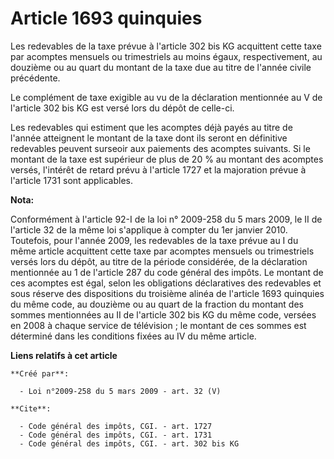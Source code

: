 # Article 1693 quinquies

Les redevables de la taxe prévue à l'article 302 bis KG acquittent cette taxe par acomptes mensuels ou trimestriels au moins
égaux, respectivement, au douzième ou au quart du montant de la taxe due au titre de l'année civile précédente. 

Le complément de taxe exigible au vu de la déclaration mentionnée au V de l'article 302 bis KG est versé lors du dépôt de
celle-ci. 

Les redevables qui estiment que les acomptes déjà payés au titre de l'année atteignent le montant de la taxe dont ils seront
en définitive redevables peuvent surseoir aux paiements des acomptes suivants. Si le montant de la taxe est supérieur de plus
de 20 % au montant des acomptes versés, l'intérêt de retard prévu à l'article 1727 et la majoration prévue à l'article 1731
sont applicables.

**Nota:**

Conformément à l'article 92-I de la loi n° 2009-258 du 5 mars 2009, le II de l'article 32 de la même loi s'applique à compter
du 1er janvier 2010. Toutefois, pour l'année 2009, les redevables de la taxe prévue au I du même article acquittent cette
taxe par acomptes mensuels ou trimestriels versés lors du dépôt, au titre de la période considérée, de la déclaration
mentionnée au 1 de l'article 287 du code général des impôts. Le montant de ces acomptes est égal, selon les obligations
déclaratives des redevables et sous réserve des dispositions du troisième alinéa de l'article 1693 quinquies du même code, au
douzième ou au quart de la fraction du montant des sommes mentionnées au II de l'article 302 bis KG du même code, versées en
2008 à chaque service de télévision ; le montant de ces sommes est déterminé dans les conditions fixées au IV du même
article.

**Liens relatifs à cet article**

	**Créé par**:

	  - Loi n°2009-258 du 5 mars 2009 - art. 32 (V)

	**Cite**:

	  - Code général des impôts, CGI. - art. 1727
	  - Code général des impôts, CGI. - art. 1731
	  - Code général des impôts, CGI. - art. 302 bis KG
